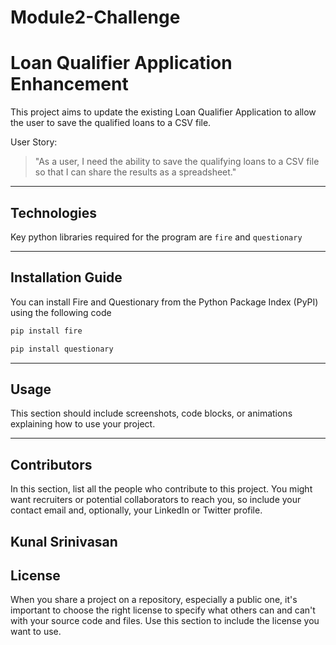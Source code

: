 # Module2-Challenge

# Loan Qualifier Application Enhancement

This project aims to update the existing Loan Qualifier Application to allow the user to save the qualified loans to a CSV file.

User Story:
> "As a user, I need the ability to save the qualifying loans to a CSV file so that I can share the results as a spreadsheet."


---

## Technologies

Key python libraries required for the program are `fire` and `questionary`

---

## Installation Guide

You can install Fire and Questionary from the Python Package Index (PyPI) using the following code 

```python
pip install fire
```

```python
pip install questionary
```
---

## Usage

This section should include screenshots, code blocks, or animations explaining how to use your project.

---

## Contributors

In this section, list all the people who contribute to this project. You might want recruiters or potential collaborators to reach you, so include your contact email and, optionally, your LinkedIn or Twitter profile.

Kunal Srinivasan
---

## License

When you share a project on a repository, especially a public one, it's important to choose the right license to specify what others can and can't with your source code and files. Use this section to include the license you want to use.